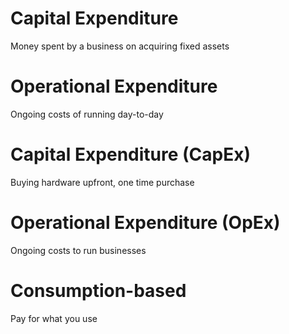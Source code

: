 # Capital Expenditure
Money spent by a business on acquiring fixed assets

# Operational Expenditure
Ongoing costs of running day-to-day

# Capital Expenditure (CapEx)
Buying hardware upfront, one time purchase

# Operational Expenditure (OpEx)
Ongoing costs to run businesses

# Consumption-based
Pay for what you use
